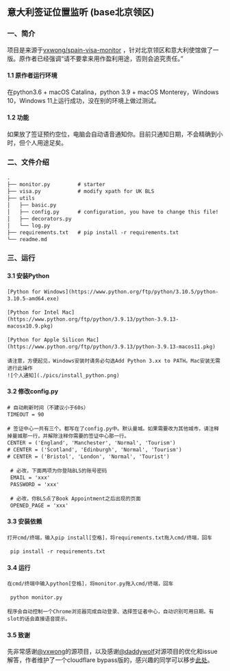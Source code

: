 ## 意大利签证位置监听 (base北京领区)
 ### 一、简介
 项目是来源于[vxwong/spain-visa-monitor](https://github.com/vxwong/spain-visa-monitor) ，针对北京领区和意大利使馆做了一版。原作者已经强调“请不要拿来用作盈利用途，否则会追究责任。”
 
 #### 1.1 原作者运行环境
 在python3.6 + macOS Catalina，python 3.9 + macOS Monterey，Windows 10，Windows 11上运行成功，没在别的环境上做过测试。
 
 #### 1.2 功能
 
 如果放了签证预约空位，电脑会自动语音通知你。目前只通知日期，不会精确到小时，但个人用途足矣。
 
 
 ### 二、文件介绍
 ```text
 .
 ├── monitor.py         # starter
 ├── visa.py            # modify xpath for UK BLS
 ├── utils
 │   ├── basic.py       
 │   ├── config.py      # configuration, you have to change this file!
 │   ├── decorators.py
 │   └── log.py
 ├── requirements.txt   # pip install -r requirements.txt
 └── readme.md
 ```
 
 ### 三、运行
 
 #### 3.1 安装Python
 
    [Python for Windows](https://www.python.org/ftp/python/3.10.5/python-3.10.5-amd64.exe)
 
    [Python for Intel Mac](https://www.python.org/ftp/python/3.9.13/python-3.9.13-macosx10.9.pkg)
 
    [Python for Apple Silicon Mac](https://www.python.org/ftp/python/3.9.13/python-3.9.13-macos11.pkg)
 
    请注意，方便起见，Windows安装时请务必勾选Add Python 3.xx to PATH。Mac安装无需进行此操作
    ![个人通知](./pics/install_python.png)
 
 #### 3.2 修改config.py
 
    # 自动刷新时间（不建议小于60s）
    TIMEOUT = 90
    
    # 签证中心一共有三个。都写在了config.py中。默认曼城。如果需要改为其他城市，请注释掉曼城那一行，并解除注释你需要的签证中心那一行。
    CENTER = ('England', 'Manchester', 'Normal', 'Tourism')
    # CENTER = ('Scotland', 'Edinburgh', 'Normal', 'Tourism')
    # CENTER = ('Bristol', 'London', 'Normal', 'Tourist')
 
     # 必改，下面两项为你登陆BLS的账号密码
     EMAIL = 'xxx' 
     PASSWORD = 'xxx' 
     
     # 必改，你BLS点了Book Appointment之后出现的页面
     OPENED_PAGE = 'xxx'
 
 #### 3.3 安装依赖
    
    打开cmd/终端，输入pip install[空格]，将requirements.txt拖入cmd/终端，回车
    
     pip install -r requirements.txt
 
 #### 3.4 运行
    
    在cmd/终端中输入python[空格]，将monitor.py拖入cmd/终端，回车

     python monitor.py

    程序会自动控制一个Chrome浏览器完成自动登录、选择签证者中心，自动识别可用日期。有slot的话会直接语音提示。
    
 #### 3.5 致谢   
 
 先非常感谢[@vxwong](https://github.com/vxwong)的源项目，以及感谢[@daddywolf](https://github.com/daddywolf)对源项目的优化和issue解答，作者维护了一个cloudflare bypass版的，感兴趣的同学可以移步[此处](https://github.com/daddywolf/spain-visa-monitor-cloudflare-bypass)。


